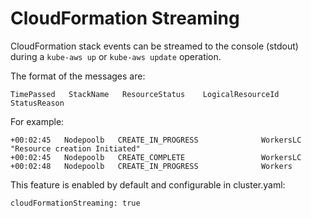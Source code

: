 # CloudFormation Streaming

CloudFormation stack events can be streamed to the console (stdout) during a `kube-aws up` or `kube-aws update` operation.

The format of the messages are:
```
TimePassed   StackName   ResourceStatus    LogicalResourceId   StatusReason
```
For example:
```
+00:02:45	Nodepoolb	CREATE_IN_PROGRESS      		WorkersLC             	"Resource creation Initiated"
+00:02:45	Nodepoolb	CREATE_COMPLETE         		WorkersLC
+00:02:48	Nodepoolb	CREATE_IN_PROGRESS      		Workers
```

This feature is enabled by default and configurable in cluster.yaml:

```
cloudFormationStreaming: true
```